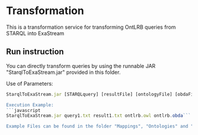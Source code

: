 # Transformation

This is a transformation service for transforming OntLRB queries from STARQL into ExaStream

## Run instruction

You can directly transform queries by using the runnable JAR "StarqlToExaStream.jar" provided in this folder.

Use of Parameters:
```javascript
StarqlToExaStream.jar [STARQLquery] [resultFile] [ontologyFile] [obdaFile]```

Execution Example:
```javascript
StarqlToExaStream.jar query1.txt result1.txt ontlrb.owl ontlrb.obda```

Example Files can be found in the folder "Mappings", "Ontologies" and "Queries" of the Benchmark.
